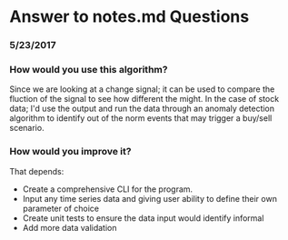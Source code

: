 # Answer to notes.md Questions
### 5/23/2017


### How would you use this algorithm?
 Since we are looking at a change signal; it can be used to compare the fluction of the signal to see how different the might. In the case of stock data;
 I'd use the output and run the data through an anomaly detection algorithm to identify out of the norm events that may trigger a buy/sell scenario.

### How would you improve it?
That depends:
* Create a comprehensive CLI for the program.
* Input any time series data and giving user ability to define their own parameter of choice
* Create unit tests to ensure the data input would identify informal
* Add more data validation


